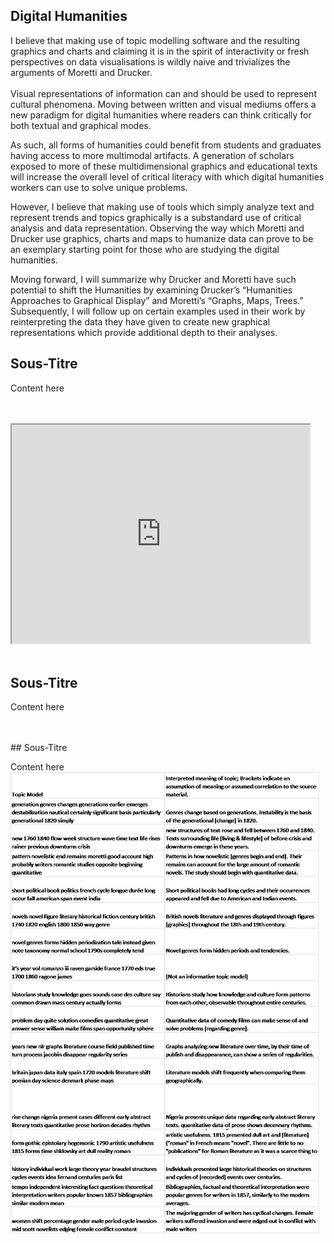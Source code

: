 ## Digital Humanities

I believe that making use of topic modelling software and the resulting graphics and charts and claiming it is in the spirit of interactivity or fresh perspectives on data visualisations is wildly naive and trivializes the arguments of Moretti and Drucker.
<br/>
<br/>
Visual representations of information can and should be used to represent cultural phenomena. Moving between written and visual mediums offers a new paradigm for digital humanities where readers can think critically for both textual and graphical modes. 

As such, all forms of humanities could benefit from students and graduates having access to more multimodal artifacts. A generation of scholars exposed to more of these multidimensional graphics and educational texts will increase the overall level of critical literacy with which digital humanities workers can use to solve unique problems. 

However, I believe that making use of tools which simply analyze text and represent trends and topics graphically is a substandard use of critical analysis and data representation. Observing the way which Moretti and Drucker use graphics, charts and maps to humanize data can prove to be an exemplary starting point for those who are studying the digital humanities. 

Moving forward, I will summarize why Drucker and Moretti have such potential to shift the Humanities by examining Drucker’s “Humanities Approaches to Graphical Display” and Moretti’s “Graphs, Maps, Trees.” Subsequently, I will follow up on certain examples used in their work by reinterpreting the data they have given to create new graphical representations which provide additional depth to their analyses. 
<br/>

## Sous-Titre

Content here

<br/>
<br/>
<!--	Exported from Voyant Tools (voyant-tools.org).
The iframe src attribute below uses a relative protocol to better function with both
http and https sites, but if you're embedding this into a local web page (file protocol)
you should add an explicit protocol (https if you're using voyant-tools.org, otherwise
it depends on this server.
Feel free to change the height and width values or other styling below: -->
 <iframe style='width: 477px; height: 350px;' src='https://voyant-tools.org/tool/Trends/?query=humanities&query=novel&query=digital&query=time&query=novels&corpus=fab9e933b97d55c927b3219c4f3f4fc2'></iframe> 
 <br/>
 <br/>
 
 ##  Sous-Titre
 
 Content here
<!-- <iframe style="width: 100%; height: 1000px;" src="processing/index.html"></iframe> -->

<br/>
<br/>
## Sous-Titre

Content here
<br/>
![](imagez/TopicModellingTable.png)
